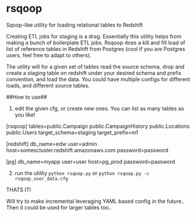 rsqoop
======

Sqoop-like utility for loading relational tables to Redshift

Creating ETL jobs for staging is a drag.  Essentially this utility helps from making a bunch of boilerplate ETL jobs.  Rsqoop does a kill and fill load of list of reference tables in Redshift from Postgres (cool if you are Postgres users, feel free to adapt to others).  

The utility will for a given set of tables read the source schema, drop and create a staging table on redshift under your desired schema and prefix convention, and load the data.  You could have multiple configs for different loads, and different source tables.

##How to use##
1. edit the given cfg, or create new ones. You can list as many tables as you like!

[rsqoop]
tables=public.Campaign public.CampaignHistory public.Locations public.Users
target_schema=staging
target_prefix=m1

[redshift]
db_name=edw
user=admin
host=somescluster.redshift.amazonaws.com
password=password

[pg]
db_name=myapp
user=user
host=pg_prod
password=password

2.  run the utility `python rsqoop.py` or `python rsqoop.py -c rsqoop_user_data.cfg`

THATS IT!

Will try to make incremental leveraging YAML based config in the future.. Then it could be used for larger tables too.. 
